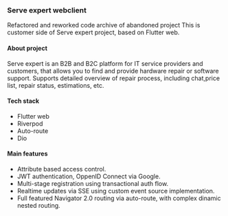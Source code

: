 ### Serve expert webclient
Refactored and reworked code archive of abandoned project 
This is customer side of Serve expert project, based on Flutter web.

#### About project
Serve expert is an B2B and B2C platform for IT service providers and customers, that allows you to find and provide hardware repair or software support.
Supports detailed overview of repair process, including chat,price list, repair status, estimations, etc.


#### Tech stack
* Flutter web
* Riverpod
* Auto-route
* Dio



#### Main features
* Attribute based access control.
* JWT authentication, OppenID Connect via Google. 
* Multi-stage registration using transactional auth flow. 
* Realtime updates via SSE using custom event source implementation.
* Full featured Navigator 2.0 routing via auto-route, with complex dinamic nested routing.

```





